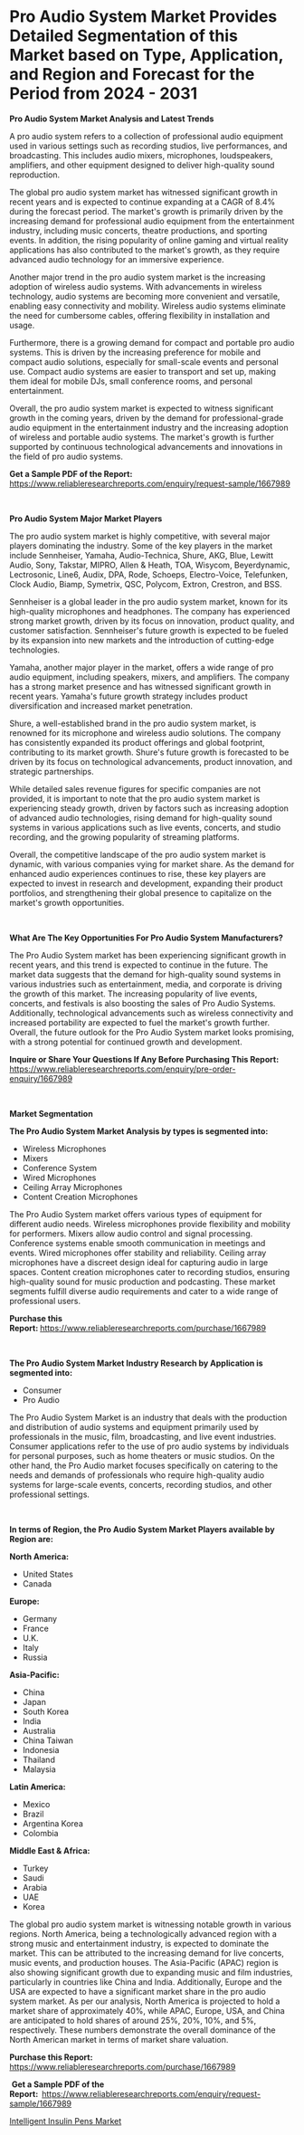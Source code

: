 <p><h1>Pro Audio System Market Provides Detailed Segmentation of this Market based on Type, Application, and Region and Forecast for the Period from 2024 - 2031</h1></p><p><strong>Pro Audio System Market Analysis and Latest Trends</strong></p>
<p><p>A pro audio system refers to a collection of professional audio equipment used in various settings such as recording studios, live performances, and broadcasting. This includes audio mixers, microphones, loudspeakers, amplifiers, and other equipment designed to deliver high-quality sound reproduction.</p><p>The global pro audio system market has witnessed significant growth in recent years and is expected to continue expanding at a CAGR of 8.4% during the forecast period. The market's growth is primarily driven by the increasing demand for professional audio equipment from the entertainment industry, including music concerts, theatre productions, and sporting events. In addition, the rising popularity of online gaming and virtual reality applications has also contributed to the market's growth, as they require advanced audio technology for an immersive experience.</p><p>Another major trend in the pro audio system market is the increasing adoption of wireless audio systems. With advancements in wireless technology, audio systems are becoming more convenient and versatile, enabling easy connectivity and mobility. Wireless audio systems eliminate the need for cumbersome cables, offering flexibility in installation and usage.</p><p>Furthermore, there is a growing demand for compact and portable pro audio systems. This is driven by the increasing preference for mobile and compact audio solutions, especially for small-scale events and personal use. Compact audio systems are easier to transport and set up, making them ideal for mobile DJs, small conference rooms, and personal entertainment.</p><p>Overall, the pro audio system market is expected to witness significant growth in the coming years, driven by the demand for professional-grade audio equipment in the entertainment industry and the increasing adoption of wireless and portable audio systems. The market's growth is further supported by continuous technological advancements and innovations in the field of pro audio systems.</p></p>
<p><strong>Get a Sample PDF of the Report:&nbsp;</strong> <a href="https://www.reliableresearchreports.com/enquiry/request-sample/1667989">https://www.reliableresearchreports.com/enquiry/request-sample/1667989</a></p>
<p>&nbsp;</p>
<p><strong>Pro Audio System Major Market Players</strong></p>
<p><p>The pro audio system market is highly competitive, with several major players dominating the industry. Some of the key players in the market include Sennheiser, Yamaha, Audio-Technica, Shure, AKG, Blue, Lewitt Audio, Sony, Takstar, MIPRO, Allen & Heath, TOA, Wisycom, Beyerdynamic, Lectrosonic, Line6, Audix, DPA, Rode, Schoeps, Electro-Voice, Telefunken, Clock Audio, Biamp, Symetrix, QSC, Polycom, Extron, Crestron, and BSS.</p><p>Sennheiser is a global leader in the pro audio system market, known for its high-quality microphones and headphones. The company has experienced strong market growth, driven by its focus on innovation, product quality, and customer satisfaction. Sennheiser's future growth is expected to be fueled by its expansion into new markets and the introduction of cutting-edge technologies.</p><p>Yamaha, another major player in the market, offers a wide range of pro audio equipment, including speakers, mixers, and amplifiers. The company has a strong market presence and has witnessed significant growth in recent years. Yamaha's future growth strategy includes product diversification and increased market penetration.</p><p>Shure, a well-established brand in the pro audio system market, is renowned for its microphone and wireless audio solutions. The company has consistently expanded its product offerings and global footprint, contributing to its market growth. Shure's future growth is forecasted to be driven by its focus on technological advancements, product innovation, and strategic partnerships.</p><p>While detailed sales revenue figures for specific companies are not provided, it is important to note that the pro audio system market is experiencing steady growth, driven by factors such as increasing adoption of advanced audio technologies, rising demand for high-quality sound systems in various applications such as live events, concerts, and studio recording, and the growing popularity of streaming platforms.</p><p>Overall, the competitive landscape of the pro audio system market is dynamic, with various companies vying for market share. As the demand for enhanced audio experiences continues to rise, these key players are expected to invest in research and development, expanding their product portfolios, and strengthening their global presence to capitalize on the market's growth opportunities.</p></p>
<p>&nbsp;</p>
<p><strong>What Are The Key Opportunities For Pro Audio System Manufacturers?</strong></p>
<p><p>The Pro Audio System market has been experiencing significant growth in recent years, and this trend is expected to continue in the future. The market data suggests that the demand for high-quality sound systems in various industries such as entertainment, media, and corporate is driving the growth of this market. The increasing popularity of live events, concerts, and festivals is also boosting the sales of Pro Audio Systems. Additionally, technological advancements such as wireless connectivity and increased portability are expected to fuel the market's growth further. Overall, the future outlook for the Pro Audio System market looks promising, with a strong potential for continued growth and development.</p></p>
<p><strong>Inquire or Share Your Questions If Any Before Purchasing This Report:</strong> <a href="https://www.reliableresearchreports.com/enquiry/pre-order-enquiry/1667989">https://www.reliableresearchreports.com/enquiry/pre-order-enquiry/1667989</a></p>
<p>&nbsp;</p>
<p><strong>Market Segmentation</strong></p>
<p><strong>The Pro Audio System Market Analysis by types is segmented into:</strong></p>
<p><ul><li>Wireless Microphones</li><li>Mixers</li><li>Conference System</li><li>Wired Microphones</li><li>Ceiling Array Microphones</li><li>Content Creation Microphones</li></ul></p>
<p><p>The Pro Audio System market offers various types of equipment for different audio needs. Wireless microphones provide flexibility and mobility for performers. Mixers allow audio control and signal processing. Conference systems enable smooth communication in meetings and events. Wired microphones offer stability and reliability. Ceiling array microphones have a discreet design ideal for capturing audio in large spaces. Content creation microphones cater to recording studios, ensuring high-quality sound for music production and podcasting. These market segments fulfill diverse audio requirements and cater to a wide range of professional users.</p></p>
<p><strong>Purchase this Report:&nbsp;</strong><a href="https://www.reliableresearchreports.com/purchase/1667989">https://www.reliableresearchreports.com/purchase/1667989</a></p>
<p>&nbsp;</p>
<p><strong>The Pro Audio System Market Industry Research by Application is segmented into:</strong></p>
<p><ul><li>Consumer</li><li>Pro Audio</li></ul></p>
<p><p>The Pro Audio System Market is an industry that deals with the production and distribution of audio systems and equipment primarily used by professionals in the music, film, broadcasting, and live event industries. Consumer applications refer to the use of pro audio systems by individuals for personal purposes, such as home theaters or music studios. On the other hand, the Pro Audio market focuses specifically on catering to the needs and demands of professionals who require high-quality audio systems for large-scale events, concerts, recording studios, and other professional settings.</p></p>
<p>&nbsp;</p>
<p><strong>In terms of Region, the Pro Audio System Market Players available by Region are:</strong></p>
<p>
    <p> <strong> North America: </strong>
        <ul>
            <li>United States</li>
            <li>Canada</li>
        </ul>
        </p> 
    <p> <strong> Europe: </strong>
        <ul>
            <li>Germany</li>
            <li>France</li>
            <li>U.K.</li>
            <li>Italy</li>
            <li>Russia</li>
        </ul>
        </p> 
    <p> <strong> Asia-Pacific: </strong>
        <ul>
            <li>China</li>
            <li>Japan</li>
            <li>South Korea</li>
            <li>India</li>
            <li>Australia</li>
            <li>China Taiwan</li>
            <li>Indonesia</li>
            <li>Thailand</li>
            <li>Malaysia</li>
        </ul>
        </p> 
    <p> <strong> Latin America: </strong>
        <ul>
            <li>Mexico</li>
            <li>Brazil</li>
            <li>Argentina Korea</li>
            <li>Colombia</li>
        </ul>
        </p> 
    <p> <strong> Middle East & Africa: </strong>
        <ul>
            <li>Turkey</li>
            <li>Saudi</li>
            <li>Arabia</li>
            <li>UAE</li>
            <li>Korea</li>
        </ul>
    </p>
    </p>
<p><p>The global pro audio system market is witnessing notable growth in various regions. North America, being a technologically advanced region with a strong music and entertainment industry, is expected to dominate the market. This can be attributed to the increasing demand for live concerts, music events, and production houses. The Asia-Pacific (APAC) region is also showing significant growth due to expanding music and film industries, particularly in countries like China and India. Additionally, Europe and the USA are expected to have a significant market share in the pro audio system market. As per our analysis, North America is projected to hold a market share of approximately 40%, while APAC, Europe, USA, and China are anticipated to hold shares of around 25%, 20%, 10%, and 5%, respectively. These numbers demonstrate the overall dominance of the North American market in terms of market share valuation.</p></p>
<p><strong>Purchase this Report: </strong><a href="https://www.reliableresearchreports.com/purchase/1667989">https://www.reliableresearchreports.com/purchase/1667989</a></p>
<p>&nbsp;<strong>Get a Sample PDF of the Report:&nbsp;&nbsp;</strong><a href="https://www.reliableresearchreports.com/enquiry/request-sample/1667989">https://www.reliableresearchreports.com/enquiry/request-sample/1667989</a></p>
<p><strong></strong></p>
<p><p><a href="https://www.linkedin.com/pulse/intelligent-insulin-pens-market-size-focuses-dynamics-in-depth-1awle?trackingId=HfseTSz%2BR7WzrP1a54ywKQ%3D%3D">Intelligent Insulin Pens Market</a></p></p>